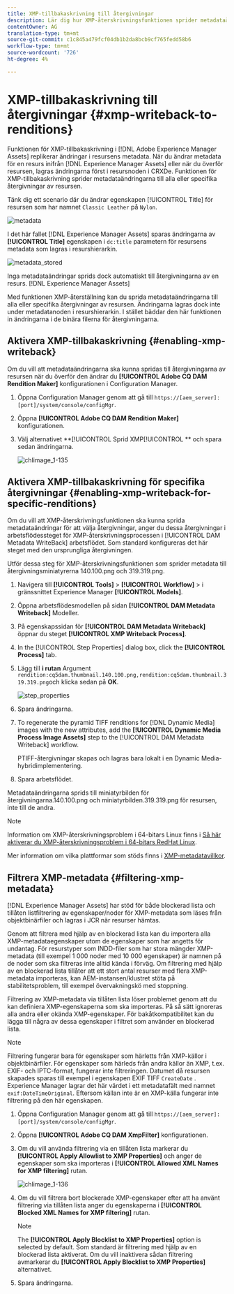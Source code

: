 ```yaml
---
title: XMP-tillbakaskrivning till återgivningar
description: Lär dig hur XMP-återskrivningsfunktionen sprider metadataändringar för en resurs till alla eller vissa återgivningar av resursen.
contentOwner: AG
translation-type: tm+mt
source-git-commit: c1c845a479fcf04db1b2da8bcb9cf765fedd58b6
workflow-type: tm+mt
source-wordcount: '726'
ht-degree: 4%

---
```



# XMP-tillbakaskrivning till återgivningar {#xmp-writeback-to-renditions}

Funktionen för XMP-tillbakaskrivning i [!DNL Adobe Experience Manager Assets] replikerar ändringar i resursens metadata. När du ändrar metadata för en resurs inifrån [!DNL Experience Manager Assets] eller när du överför resursen, lagras ändringarna först i resursnoden i CRXDe. Funktionen för XMP-tillbakaskrivning sprider metadataändringarna till alla eller specifika återgivningar av resursen.

Tänk dig ett scenario där du ändrar egenskapen [!UICONTROL Title] för resursen som har namnet `Classic Leather` på `Nylon`.

![metadata](assets/metadata.png)

I det här fallet [!DNL Experience Manager Assets] sparas ändringarna av **[!UICONTROL Title]** egenskapen i `dc:title` parametern för resursens metadata som lagras i resurshierarkin.

![metadata_stored](assets/metadata_stored.png)

Inga metadataändringar sprids dock automatiskt till återgivningarna av en resurs. [!DNL Experience Manager Assets]

Med funktionen XMP-återställning kan du sprida metadataändringarna till alla eller specifika återgivningar av resursen. Ändringarna lagras dock inte under metadatanoden i resurshierarkin. I stället bäddar den här funktionen in ändringarna i de binära filerna för återgivningarna.

## Aktivera XMP-tillbakaskrivning {#enabling-xmp-writeback}

Om du vill att metadataändringarna ska kunna spridas till återgivningarna av resursen när du överför den ändrar du **[!UICONTROL Adobe CQ DAM Rendition Maker]** konfigurationen i Configuration Manager.

1. Öppna Configuration Manager genom att gå till `https://[aem_server]:[port]/system/console/configMgr`.
1. Öppna **[!UICONTROL Adobe CQ DAM Rendition Maker]** konfigurationen.
1. Välj alternativet **[!UICONTROL Sprid XMP[!UICONTROL ** och spara sedan ändringarna.

   ![chlimage_1-135](assets/chlimage_1-346.png)

## Aktivera XMP-tillbakaskrivning för specifika återgivningar {#enabling-xmp-writeback-for-specific-renditions}

Om du vill att XMP-återskrivningsfunktionen ska kunna sprida metadataändringar för att välja återgivningar, anger du dessa återgivningar i arbetsflödessteget för XMP-återskrivningsprocessen i [!UICONTROL DAM Metadata WriteBack] arbetsflödet. Som standard konfigureras det här steget med den ursprungliga återgivningen.

Utför dessa steg för XMP-återskrivningsfunktionen som sprider metadata till återgivningsminiatyrerna 140.100.png och 319.319.png.

1. Navigera till **[!UICONTROL Tools]** > **[!UICONTROL Workflow]** > i gränssnittet Experience Manager **[!UICONTROL Models]**.
1. Öppna arbetsflödesmodellen på sidan **[!UICONTROL DAM Metadata Writeback]** Modeller.
1. På egenskapssidan för **[!UICONTROL DAM Metadata Writeback]** öppnar du steget **[!UICONTROL XMP Writeback Process]**.
1. In the [!UICONTROL Step Properties] dialog box, click the **[!UICONTROL Process]** tab.
1. Lägg till **i rutan** Argument `rendition:cq5dam.thumbnail.140.100.png,rendition:cq5dam.thumbnail.319.319.png`och klicka sedan på **OK**.

   ![step_properties](assets/step_properties.png)

1. Spara ändringarna.
1. To regenerate the pyramid TIFF renditions for [!DNL Dynamic Media] images with the new attributes, add the **[!UICONTROL Dynamic Media Process Image Assets]** step to the [!UICONTROL DAM Metadata Writeback] workflow.

   PTIFF-återgivningar skapas och lagras bara lokalt i en Dynamic Media-hybridimplementering.

1. Spara arbetsflödet.

Metadataändringarna sprids till miniatyrbilden för återgivningarna.140.100.png och miniatyrbilden.319.319.png för resursen, inte till de andra.

>[!NOTE]
>
>Information om XMP-återskrivningsproblem i 64-bitars Linux finns i [Så här aktiverar du XMP-återskrivningsproblem i 64-bitars RedHat Linux](https://helpx.adobe.com/experience-manager/kb/enable-xmp-write-back-64-bit-redhat.html).
>
>Mer information om vilka plattformar som stöds finns i [XMP-metadatavillkor](/help/sites-deploying/technical-requirements.md#requirements-for-aem-assets-xmp-metadata-write-back).

## Filtrera XMP-metadata {#filtering-xmp-metadata}

[!DNL Experience Manager Assets] har stöd för både blockerad lista och tillåten listfiltrering av egenskaper/noder för XMP-metadata som läses från objektbinärfiler och lagras i JCR när resurser hämtas.

Genom att filtrera med hjälp av en blockerad lista kan du importera alla XMP-metadataegenskaper utom de egenskaper som har angetts för undantag. För resurstyper som INDD-filer som har stora mängder XMP-metadata (till exempel 1 000 noder med 10 000 egenskaper) är namnen på de noder som ska filtreras inte alltid kända i förväg. Om filtrering med hjälp av en blockerad lista tillåter att ett stort antal resurser med flera XMP-metadata importeras, kan AEM-instansen/klustret stöta på stabilitetsproblem, till exempel övervakningskö med stoppning.

Filtrering av XMP-metadata via tillåten lista löser problemet genom att du kan definiera XMP-egenskaperna som ska importeras. På så sätt ignoreras alla andra eller okända XMP-egenskaper. För bakåtkompatibilitet kan du lägga till några av dessa egenskaper i filtret som använder en blockerad lista.

>[!NOTE]
>
>Filtrering fungerar bara för egenskaper som härletts från XMP-källor i objektbinärfiler. För egenskaper som härleds från andra källor än XMP, t.ex. EXIF- och IPTC-format, fungerar inte filtreringen. Datumet då resursen skapades sparas till exempel i egenskapen EXIF TIFF `CreateDate` . Experience Manager lagrar det här värdet i ett metadatafält med namnet `exif:DateTimeOriginal`. Eftersom källan inte är en XMP-källa fungerar inte filtrering på den här egenskapen.

1. Öppna Configuration Manager genom att gå till `https://[aem_server]:[port]/system/console/configMgr`.
1. Öppna **[!UICONTROL Adobe CQ DAM XmpFilter]** konfigurationen.
1. Om du vill använda filtrering via en tillåten lista markerar du **[!UICONTROL Apply Allowlist to XMP Properties]** och anger de egenskaper som ska importeras i **[!UICONTROL Allowed XML Names for XMP filtering]** rutan.

   ![chlimage_1-136](assets/chlimage_1-347.png)

1. Om du vill filtrera bort blockerade XMP-egenskaper efter att ha använt filtrering via tillåten lista anger du egenskaperna i **[!UICONTROL Blocked XML Names for XMP filtering]** rutan.

   >[!NOTE]
   >
   >The **[!UICONTROL Apply Blocklist to XMP Properties]** option is selected by default. Som standard är filtrering med hjälp av en blockerad lista aktiverat. Om du vill inaktivera sådan filtrering avmarkerar du **[!UICONTROL Apply Blocklist to XMP Properties]** alternativet.

1. Spara ändringarna.
